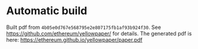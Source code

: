 # Automatic build
Built pdf from `4b05e0d767e568795e2e807175fb1af93b924f30`. See https://github.com/ethereum/yellowpaper/ for details.
The generated pdf is here: https://ethereum.github.io/yellowpaper/paper.pdf
